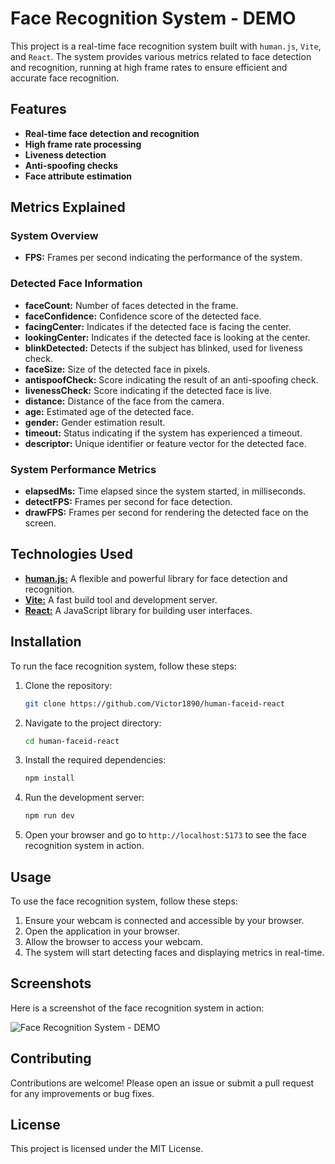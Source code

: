 # Face Recognition System - DEMO

This project is a real-time face recognition system built with `human.js`, `Vite`, and `React`. The system provides various metrics related to face detection and recognition, running at high frame rates to ensure efficient and accurate face recognition.

## Features

- **Real-time face detection and recognition**
- **High frame rate processing**
- **Liveness detection**
- **Anti-spoofing checks**
- **Face attribute estimation**

## Metrics Explained

### System Overview
- **FPS:** Frames per second indicating the performance of the system.

### Detected Face Information
- **faceCount:** Number of faces detected in the frame.
- **faceConfidence:** Confidence score of the detected face.
- **facingCenter:** Indicates if the detected face is facing the center.
- **lookingCenter:** Indicates if the detected face is looking at the center.
- **blinkDetected:** Detects if the subject has blinked, used for liveness check.
- **faceSize:** Size of the detected face in pixels.
- **antispoofCheck:** Score indicating the result of an anti-spoofing check.
- **livenessCheck:** Score indicating if the detected face is live.
- **distance:** Distance of the face from the camera.
- **age:** Estimated age of the detected face.
- **gender:** Gender estimation result.
- **timeout:** Status indicating if the system has experienced a timeout.
- **descriptor:** Unique identifier or feature vector for the detected face.

### System Performance Metrics
- **elapsedMs:** Time elapsed since the system started, in milliseconds.
- **detectFPS:** Frames per second for face detection.
- **drawFPS:** Frames per second for rendering the detected face on the screen.

## Technologies Used

- [**human.js:**](https://github.com/vladmandic/human) A flexible and powerful library for face detection and recognition.
- [**Vite:**](https://vitejs.dev/) A fast build tool and development server.
- [**React:**](https://react.dev/) A JavaScript library for building user interfaces.

## Installation

To run the face recognition system, follow these steps:

1. Clone the repository:
    ```bash
    git clone https://github.com/Victor1890/human-faceid-react
    ```

2. Navigate to the project directory:
    ```bash
    cd human-faceid-react
    ```

3. Install the required dependencies:
    ```bash
    npm install
    ```

4. Run the development server:
    ```bash
    npm run dev
    ```

5. Open your browser and go to `http://localhost:5173` to see the face recognition system in action.

## Usage

To use the face recognition system, follow these steps:

1. Ensure your webcam is connected and accessible by your browser.
2. Open the application in your browser.
3. Allow the browser to access your webcam.
4. The system will start detecting faces and displaying metrics in real-time.

## Screenshots

Here is a screenshot of the face recognition system in action:

![Face Recognition System - DEMO](./path/to/your/screenshot.png)

## Contributing

Contributions are welcome! Please open an issue or submit a pull request for any improvements or bug fixes.

## License

This project is licensed under the MIT License.
